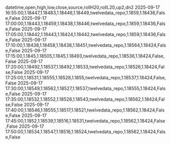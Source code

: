 datetime,open,high,low,close,source,rollH20,rollL20,up2,dn2
2025-09-17 16:55:00,1.18447,1.18483,1.18446,1.18449,twelvedata_repo,1.1859,1.18436,False,False
2025-09-17 17:00:00,1.18443,1.18459,1.18438,1.18446,twelvedata_repo,1.1859,1.18436,False,False
2025-09-17 17:05:00,1.18442,1.18443,1.18424,1.18442,twelvedata_repo,1.1859,1.18436,False,False
2025-09-17 17:10:00,1.18438,1.18458,1.18438,1.18451,twelvedata_repo,1.18564,1.18424,False,False
2025-09-17 17:15:00,1.1845,1.18505,1.1845,1.18493,twelvedata_repo,1.18536,1.18424,False,False
2025-09-17 17:20:00,1.18492,1.18537,1.18492,1.18533,twelvedata_repo,1.18526,1.18424,False,False
2025-09-17 17:25:00,1.18531,1.18555,1.18528,1.1855,twelvedata_repo,1.18537,1.18424,False,False
2025-09-17 17:30:00,1.18549,1.18562,1.18527,1.18537,twelvedata_repo,1.18555,1.18424,False,False
2025-09-17 17:35:00,1.18532,1.18552,1.18528,1.18543,twelvedata_repo,1.18562,1.18424,False,False
2025-09-17 17:40:00,1.18546,1.18555,1.18517,1.18521,twelvedata_repo,1.18562,1.18424,False,False
2025-09-17 17:45:00,1.1852,1.18539,1.18516,1.18531,twelvedata_repo,1.18562,1.18424,False,False
2025-09-17 17:50:00,1.18534,1.18547,1.18516,1.18524,twelvedata_repo,1.18562,1.18424,False,False
